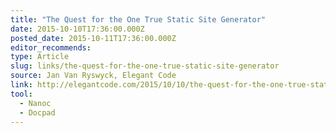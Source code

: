 ```yaml
---
title: "The Quest for the One True Static Site Generator"
date: 2015-10-10T17:36:00.000Z
posted_date: 2015-10-11T17:36:00.000Z
editor_recommends:
type: Article
slug: links/the-quest-for-the-one-true-static-site-generator
source: Jan Van Ryswyck, Elegant Code
link: http://elegantcode.com/2015/10/10/the-quest-for-the-one-true-static-site-generator/
tool:
  - Nanoc
  - Docpad
---
```





